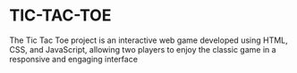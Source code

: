 # TIC-TAC-TOE
The Tic Tac Toe project is an interactive web game developed using HTML, CSS, and JavaScript, allowing two players to enjoy the classic game in a responsive and engaging interface
